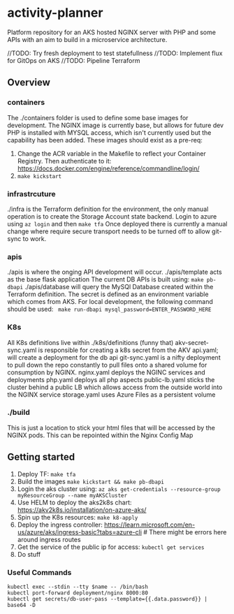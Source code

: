 # activity-planner
Platform repository for an AKS hosted NGINX server with PHP and some APIs with an aim to build in a microservice architecture.

//TODO: Try fresh deployment to test statefullness
//TODO: Implement flux for GitOps on AKS
//TODO: Pipeline Terraform

## Overview
### containers
The ./containers folder is used to define some base images for development. The NGINX image is currently base, but allows for future dev
PHP is installed with MYSQL access, which isn't currently used but the capability has been added.
These images should exist as a pre-req:
1. Change the ACR variable in the Makefile to reflect your Container Registry. Then authenticate to it: https://docs.docker.com/engine/reference/commandline/login/
2. ``` make kickstart ```

### infrastrcuture
./infra is the Terraform definition for the environment, the only manual operation is to create the Storage Account state backend.
Login to azure using ``` az login ``` and then ``` make tfa ```
Once deployed there is currently a manual change where require secure transport needs to be turned off to allow git-sync to work. 

### apis
./apis is where the onging API development will occur. 
./apis/template acts as the base flask application
The current DB APIs is built using: ``` make pb-dbapi ```
./apis/database will query the MySQl Database created within the Terraform definition. The secret is defined as an environment variable which comes from AKS. For local development, the following command should be used:  ``` make run-dbapi mysql_password=ENTER_PASSWORD_HERE```

### K8s
All K8s definitions live within ./k8s/definitions (funny that)
akv-secret-sync.yaml is responsible for creating a k8s secret from the AKV
api.yaml; will create a deployment for the db api
git-sync.yaml is a nifty deployment to pull down the repo constantly to pull files onto a shared volume for consumption by NGINX. 
nginx.yaml deploys the NGINC services and deployments
php.yaml deploys all php aspects
public-lb.yaml sticks the cluster behind a public LB which allows access from the outside world into the NGINX service
storage.yaml uses Azure Files as a persistent volume

### ./build
This is just a location to stick your html files that will be accessed by the NGINX pods. This can be repointed within the Nginx Config Map

## Getting started
1. Deploy TF: ``` make tfa ```
2. Build the images ``` make kickstart && make pb-dbapi ```
3. Login the aks cluster using: ``` az aks get-credentials --resource-group myResourceGroup --name myAKSCluster ```
4. Use HELM to deploy the aks2k8s chart: https://akv2k8s.io/installation/on-azure-aks/
5. Spin up the K8s resources: ``` make k8-apply ```
6. Deploy the ingress controller: https://learn.microsoft.com/en-us/azure/aks/ingress-basic?tabs=azure-cli # There might be errors here around ingress routes
6. Get the service of the public ip for access: ``` kubectl get services ```
7. Do stuff

### Useful Commands
``` 
kubectl exec --stdin --tty $name -- /bin/bash
kubectl port-forward deployment/nginx 8000:80
kubectl get secrets/db-user-pass --template={{.data.password}} | base64 -D
```
